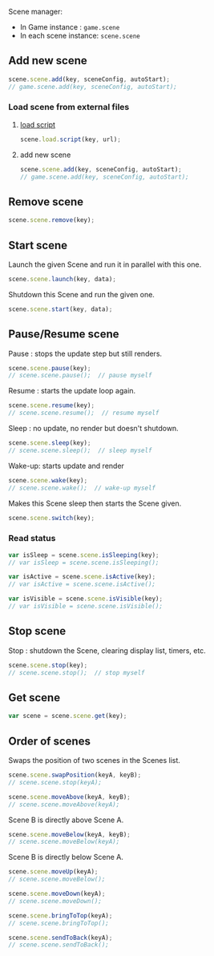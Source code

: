 Scene manager:

- In Game instance : `game.scene`
- In each scene instance: `scene.scene`

## Add new scene

```javascript
scene.scene.add(key, sceneConfig, autoStart);
// game.scene.add(key, sceneConfig, autoStart);
```

### Load scene from external files

1. [load script](loader.md#script)
    ```javascript
    scene.load.script(key, url);
    ```

2. add new scene
    ```javascript
    scene.scene.add(key, sceneConfig, autoStart);
    // game.scene.add(key, sceneConfig, autoStart);
    ```

## Remove scene

```javascript
scene.scene.remove(key);
```

## Start scene

Launch the given Scene and run it in parallel with this one.

```javascript
scene.scene.launch(key, data);
```

Shutdown this Scene and run the given one.

```javascript
scene.scene.start(key, data);
```

## Pause/Resume scene

Pause : stops the update step but still renders.

```javascript
scene.scene.pause(key);
// scene.scene.pause();  // pause myself
```

Resume : starts the update loop again.

```javascript
scene.scene.resume(key);
// scene.scene.resume();  // resume myself
```

Sleep : no update, no render but doesn't shutdown.

```javascript
scene.scene.sleep(key);
// scene.scene.sleep();  // sleep myself
```

Wake-up: starts update and render

```javascript
scene.scene.wake(key);
// scene.scene.wake();  // wake-up myself
```

Makes this Scene sleep then starts the Scene given.

```javascript
scene.scene.switch(key);
```

### Read status

```javascript
var isSleep = scene.scene.isSleeping(key);
// var isSleep = scene.scene.isSleeping();
```

```javascript
var isActive = scene.scene.isActive(key);
// var isActive = scene.scene.isActive();
```

```javascript
var isVisible = scene.scene.isVisible(key);
// var isVisible = scene.scene.isVisible();
```

## Stop scene

Stop : shutdown the Scene, clearing display list, timers, etc.

```javascript
scene.scene.stop(key);
// scene.scene.stop();  // stop myself
```

## Get scene

```javascript
var scene = scene.scene.get(key);
```

## Order of scenes

Swaps the position of two scenes in the Scenes list.

```javascript
scene.scene.swapPosition(keyA, keyB);
// scene.scene.stop(keyA);
```

```javascript
scene.scene.moveAbove(keyA, keyB);
// scene.scene.moveAbove(keyA);
```

Scene B is directly above Scene A.

```javascript
scene.scene.moveBelow(keyA, keyB);
// scene.scene.moveBelow(keyA);
```

Scene B is directly below Scene A.

```javascript
scene.scene.moveUp(keyA);
// scene.scene.moveBelow();
```

```javascript
scene.scene.moveDown(keyA);
// scene.scene.moveDown();
```

```javascript
scene.scene.bringToTop(keyA);
// scene.scene.bringToTop();
```

```javascript
scene.scene.sendToBack(keyA);
// scene.scene.sendToBack();
```